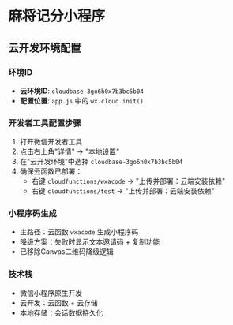 # 麻将记分小程序

## 云开发环境配置

### 环境ID
- **云环境ID**: `cloudbase-3go6h0x7b3bc5b04`
- **配置位置**: `app.js` 中的 `wx.cloud.init()`

### 开发者工具配置步骤
1. 打开微信开发者工具
2. 点击右上角"详情" → "本地设置"
3. 在"云开发环境"中选择 `cloudbase-3go6h0x7b3bc5b04`
4. 确保云函数已部署：
   - 右键 `cloudfunctions/wxacode` → "上传并部署：云端安装依赖"
   - 右键 `cloudfunctions/test` → "上传并部署：云端安装依赖"

### 小程序码生成
- 主路径：云函数 `wxacode` 生成小程序码
- 降级方案：失败时显示文本邀请码 + 复制功能
- 已移除Canvas二维码降级逻辑

### 技术栈
- 微信小程序原生开发
- 云开发：云函数 + 云存储
- 本地存储：会话数据持久化

